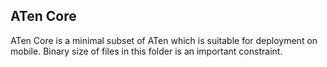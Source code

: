 ## ATen Core

ATen Core is a minimal subset of ATen which is suitable for deployment
on mobile. Binary size of files in this folder is an important constraint.

